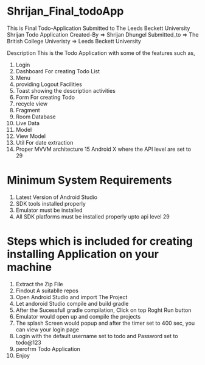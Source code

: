 # Shrijan_Final_todoApp
This is Final Todo-Application Submitted to The Leeds Beckett University
 Shrijan Todo Application 
 Created-By => Shrijan Dhungel
 Submitted_to => The British College
 Univeristy => Leeds Beckett University


 Description
 This is the Todo Application with some of the features such as,
1. Login
2. Dashboard For creating Todo List
3. Menu 
4. providing Logout Facilities
5. Toast showing the description activities
6. Form For creating Todo
7. recycle view
8. Fragment
9. Room Database
10. Live Data
11. Model
12. View Model
13. Util For date extraction
14. Proper MVVM architecture
15 Android X where the API level are set to 29

# Minimum System Requirements

1. Latest Version of Android Studio
2. SDK tools installed properly
3. Emulator must be installed
4. All SDK platforms must be installed properly upto api level 29

# Steps which is included for creating installing Application on your machine
1. Extract the Zip File 
2. Findout A suitablle repos 
3. Open Android Studio and import The Project
5. Let andoroid Studio compile and build gradle
6. After the Sucessfull gradle compilation, Click on top Roght Run button
7. Emulator would open up and compile the projects
8. The splash Screen would popup and after the timer set to 400 sec, you can view your login page
9. Login with the default username set to todo and Password set to todo@123
10. perofrm Todo Application
11. Enjoy

